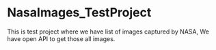 # NasaImages_TestProject
This is test project where we have list of images captured by NASA, We have open API to get those all images.

